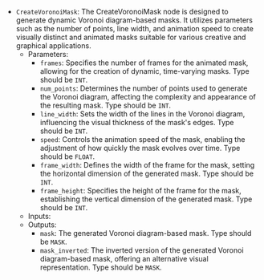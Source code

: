 - `CreateVoronoiMask`: The CreateVoronoiMask node is designed to generate dynamic Voronoi diagram-based masks. It utilizes parameters such as the number of points, line width, and animation speed to create visually distinct and animated masks suitable for various creative and graphical applications.
    - Parameters:
        - `frames`: Specifies the number of frames for the animated mask, allowing for the creation of dynamic, time-varying masks. Type should be `INT`.
        - `num_points`: Determines the number of points used to generate the Voronoi diagram, affecting the complexity and appearance of the resulting mask. Type should be `INT`.
        - `line_width`: Sets the width of the lines in the Voronoi diagram, influencing the visual thickness of the mask's edges. Type should be `INT`.
        - `speed`: Controls the animation speed of the mask, enabling the adjustment of how quickly the mask evolves over time. Type should be `FLOAT`.
        - `frame_width`: Defines the width of the frame for the mask, setting the horizontal dimension of the generated mask. Type should be `INT`.
        - `frame_height`: Specifies the height of the frame for the mask, establishing the vertical dimension of the generated mask. Type should be `INT`.
    - Inputs:
    - Outputs:
        - `mask`: The generated Voronoi diagram-based mask. Type should be `MASK`.
        - `mask_inverted`: The inverted version of the generated Voronoi diagram-based mask, offering an alternative visual representation. Type should be `MASK`.
